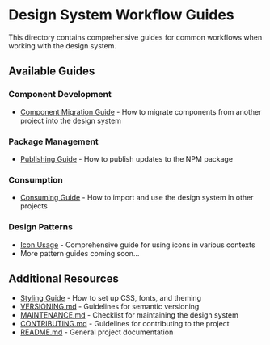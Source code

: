 # Design System Workflow Guides

This directory contains comprehensive guides for common workflows when working with the design system.

## Available Guides

### Component Development

- [Component Migration Guide](./component-migration.md) - How to migrate components from another project into the design system

### Package Management

- [Publishing Guide](./publishing.md) - How to publish updates to the NPM package

### Consumption

- [Consuming Guide](./consuming.md) - How to import and use the design system in other projects

### Design Patterns

- [Icon Usage](./patterns/icon-usage.md) - Comprehensive guide for using icons in various contexts
- More pattern guides coming soon...

## Additional Resources

- [Styling Guide](./styles.md) - How to set up CSS, fonts, and theming
- [VERSIONING.md](../../VERSIONING.md) - Guidelines for semantic versioning
- [MAINTENANCE.md](../../MAINTENANCE.md) - Checklist for maintaining the design system
- [CONTRIBUTING.md](../../CONTRIBUTING.md) - Guidelines for contributing to the project
- [README.md](../../README.md) - General project documentation
